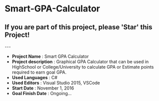 # Smart-GPA-Calculator

<h2>If you are part of this project, please 'Star' this Project!</h2>
---
<ul>
  <li><strong>Project Name</strong> : Smart GPA Calculator</li>
  <li><strong>Project description</strong> : Graphical GPA Calculator that can be used in HighSchool or College/University to calculate GPA or Estimate points required to earn goal GPA.</li>
  
  <li><strong>Used Languages</strong> : C#</li>
  
  <li><strong>Used Editors</strong> : Visual Studio 2015, VSCode</li>
  
  <li><strong>Start Date</strong> : November 1, 2016</li>
  
  <li><strong>Goal Finish Date</strong> : Ongoing...</li>
</ul>

